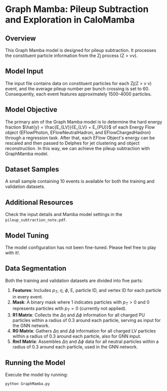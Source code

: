 # Graph Mamba: Pileup Subtraction and Exploration in CaloMamba

## Overview
This Graph Mamba model is designed for pileup subtraction. It processes the constituent particle information from the Zj process (Z > νν).

## Model Input
The input file contains data on constituent particles for each Zj(Z > v v) event, and the average pileup number per bunch crossing is set to 60. Consequently, each event features approximately 1500-4000 particles.

## Model Objective
The primary aim of the Graph Mamba model is to determine the hard energy fraction $\hat{y} = \frac{E_{LV}}{E_{LV} + E_{PU}}$ of each Energy Flow object (EFlowPhoton, EFlowNeutralHadron, and EFlowChargedHadron) through a regression task. After that, each EFlow Object's energy can be rescaled and then passed to Delphes for jet clustering and object reconstruction. In this way, we can achieve the pileup subtraction with GraphMamba model.

## Dataset Samples
A small sample containing 10 events is available for both the training and validation datasets.

## Additional Resources
Check the input details and Mamba model settings in the `pileup_subtraction_note.pdf`.

## Model Tuning
The model configuration has not been fine-tuned. Please feel free to play with it!.

## Data Segmentation
Both the training and validation datasets are divided into five parts:

1. **Features**: Includes $p_T$, $\eta$, $\phi$, E, particle ID, and vertex ID for each particle in every event.
2. **Mask**: A binary mask where 1 indicates particles with $p_T > 0$ and 0 represents particles with $p_T = 0$ (currently not applied).
3. **R1 Matrix**: Collects the $\Delta \eta$ and $\Delta \phi$ information for all charged PU particles within a radius of 0.3 around each particle, serving as input for the GNN network.
4. **R0 Matrix**: Gathers $\Delta \eta$ and $\Delta \phi$ information for all charged LV particles within a radius of 0.3 around each particle, also for GNN input.
5. **Rm1 Matrix**: Assembles $\Delta \eta$ and $\Delta \phi$ data for all neutral particles within a radius of 0.3 around each particle, used in the GNN network.

## Running the Model
Execute the model by running:
```bash
python GraphMamba.py



